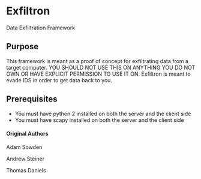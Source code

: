 # Exfiltron
Data Exfiltration Framework 

## Purpose
This framework is meant as a proof of concept for exfiltrating data 
from a target computer. YOU SHOULD NOT USE THIS ON ANYTHING YOU DO 
NOT OWN OR HAVE EXPLICIT PERMISSION TO USE IT ON. Exfiltron is meant to 
evade IDS in order to get data back to you.

## Prerequisites
* You must have python 2 installed on both the server and the client side
* You must have scapy installed on both the server and the client side

#### Original Authors
Adam Sowden

Andrew Steiner

Thomas Daniels
